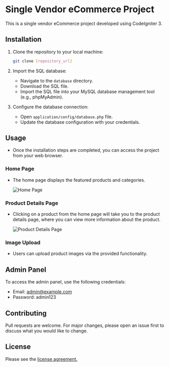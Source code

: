 # Single Vendor eCommerce Project

This is a single vendor eCommerce project developed using CodeIgniter 3.

## Installation

1. Clone the repository to your local machine:

    ```bash
    git clone [repository_url]
    ```

2. Import the SQL database:
   
    - Navigate to the `database` directory.
    - Download the SQL file.
    - Import the SQL file into your MySQL database management tool (e.g., phpMyAdmin).

3. Configure the database connection:

    - Open `application/config/database.php` file.
    - Update the database configuration with your credentials.

## Usage

- Once the installation steps are completed, you can access the project from your web browser.

### Home Page

- The home page displays the featured products and categories.

    ![Home Page](assets/screenshots/screencapture-localhost-singlevendor-ecommerce-2024-04-16-20_34_13.png)

### Product Details Page

- Clicking on a product from the home page will take you to the product details page, where you can view more information about the product.

    ![Product Details Page](assets/screenshots/screencapture-localhost-singlevendor-ecommerce-productdetail-Sand-Hues-Viscose-Set-7-2024-04-16-20_35_27.png)

### Image Upload

- Users can upload product images via the provided functionality.

## Admin Panel

To access the admin panel, use the following credentials:

- Email: admin@example.com
- Password: admin123

## Contributing

Pull requests are welcome. For major changes, please open an issue first to discuss what you would like to change.

## License

Please see the [license agreement.](https://github.com/bcit-ci/CodeIgniter/blob/develop/user_guide_src/source/license.rst)
